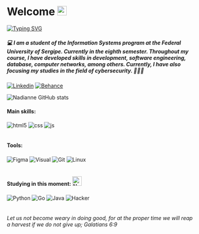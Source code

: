 # Welcome <img src="https://raw.githubusercontent.com/Tarikul-Islam-Anik/Animated-Fluent-Emojis/master/Emojis/Smilies/Grey%20Heart.png" alt="Grey Heart" width="25" height="25" />

[![Typing SVG](https://readme-typing-svg.demolab.com/?lines=Hi+everyone;I'm+Nadianne+Galvão)](https://git.io/typing-svg)

##### 💻 I am a student of the Information Systems program at the Federal University of Sergipe. Currently in the eighth semester. Throughout my course, I have developed skills in development, software engineering, database, computer networks, among others. Currently, I have also focusing my studies in the field of cybersecurity. 👩🏻‍💻

[![Linkedin](https://img.shields.io/badge/LinkedIn-0077B5?style=for-the-badge&logo=linkedin&logoColor=white)](https://www.linkedin.com/in/nadianne-galv%C3%A3o-842833148/)
[![Behance](https://img.shields.io/badge/Behance-0054F7?style=for-the-badge&logo=behance&logoColor=white)](https://www.behance.net/nadiannegalvao)

![Nadianne GitHub stats](https://github-readme-stats.vercel.app/api?username=Nadianne&show_icons=true&theme=transparent)

#### Main skills: 
<div style="display: inline_block">
  <img align="center" alt="html5" src="https://img.shields.io/badge/HTML5-E34F26?style=for-the-badge&logo=html5&logoColor=white" />
  <img align="center" alt="css" src="https://img.shields.io/badge/CSS3-1572B6?style=for-the-badge&logo=css3&logoColor=white" />
  <img align="center" alt="js" src="https://img.shields.io/badge/JavaScript-F7DF1E?style=for-the-badge&logo=javascript&logoColor=black" />
</div><br/>

#### Tools:
<div style="display: inline_block">
  <img align="center" alt="Figma" src="https://img.shields.io/badge/Figma-F24E1E?style=for-the-badge&logo=figma&logoColor=white" />
  <img align="center" alt="Visual" src="https://img.shields.io/badge/Visual_Studio_Code-0078D4?style=for-the-badge&logo=visual%20studio%20code&logoColor=white" />
  <img align="center" alt="Git" src="https://img.shields.io/badge/GitHub-100000?style=for-the-badge&logo=github&logoColor=white" />
  <img align="center" alt="Linux" src="https://img.shields.io/badge/Linux-FCC624?style=for-the-badge&logo=linux&logoColor=black" />
</div><br/>

#### Studying in this moment: <img src="https://raw.githubusercontent.com/Tarikul-Islam-Anik/Animated-Fluent-Emojis/master/Emojis/Smilies/Nerd%20Face.png" alt="Nerd Face" width="25" height="25" />
<div style="display: inline_block">
  <img align="center" alt="Python" src="https://img.shields.io/badge/python-3670A0?style=for-the-badge&logo=python&logoColor=ffdd54" />
  <img align="center" alt="Go" src="https://img.shields.io/badge/Go-00ADD8?style=for-the-badge&logo=go&logoColor=white" />
  <img align="center" alt="Java" src="https://img.shields.io/badge/Java-ED8B00?style=for-the-badge&logo=openjdk&logoColor=white" />
  <img align="center" alt="Hacker" src="https://img.shields.io/badge/Red%20Hat-EE0000?style=for-the-badge&logo=redhat&logoColor=white" />
</div><br/>




###### *Let us not become weary in doing good, for at the proper time we will reap a harvest if we do not give up; Galatians 6:9*
